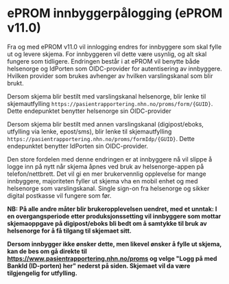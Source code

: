 # ePROM innbyggerpålogging (ePROM v11.0)


Fra og med ePROM v11.0 vil innlogging endres for innbyggere som skal fylle ut og levere skjema. For innbyggeren vil dette være usynlig, og alt skal fungere som tidligere. Endringen består i at ePROM vil benytte både helsenorge og IdPorten som OIDC-provider for autentisering av innbyggere. Hvilken provider som brukes avhenger av hvilken varslingskanal som blir brukt.

Dersom skjema blir bestilt med varslingskanal helsenorge, blir lenke til skjemautfylling ``https://pasientrapportering.nhn.no/proms/form/{GUID}``. Dette endepunktet benytter helsenorge sin OIDC-provider

Dersom skjema blir bestilt med annen varslingskanal (digipost/eboks, utfylling via lenke, epost/sms), blir lenke til skjemautfylling ``https://pasientrapportering.nhn.no/proms/formIdp/{GUID}``. Dette endepunktet benytter IdPorten sin OIDC-provider.

Den store fordelen med denne endringen er at innbyggere nå vil slippe å logge inn på nytt når skjema åpnes ved bruk av helsenorge-appen på telefon/nettbrett. Det vil gi en mer brukervennlig opplevelse for mange innbyggere, majoriteten fyller ut skjema vha en mobil enhet og med helsenorge som varslingskanal. Single sign-on fra helsenorge og sikker digital postkasse vil fungere som før.

**NB:** __På alle andre måter blir brukeropplevelsen uendret, med et unntak: I en overgangsperiode etter produksjonssetting vil innbyggere som mottar skjemaoppgave på digipost/eboks bli bedt om å samtykke til bruk av helsenorge for å få tilgang til skjemaet sitt.__ 

__Dersom innbygger ikke ønsker dette, men likevel ønsker å fylle ut skjema, kan de bes om gå direkte til https://www.pasientrapportering.nhn.no/proms og velge "Logg på med BankId (ID-porten) her" nederst på siden. Skjemaet vil da være tilgjengelig for utfylling.__




